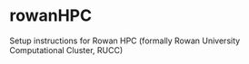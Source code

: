 # rowanHPC
Setup instructions for Rowan HPC (formally Rowan University Computational Cluster, RUCC)
